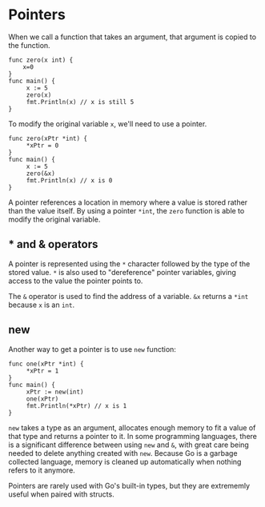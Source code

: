 # Pointers
When we call a function that takes an argument, that argument is copied to the
function.

```
func zero(x int) {
    x=0
}
func main() {
     x := 5
     zero(x)
     fmt.Println(x) // x is still 5
}
```

To modify the original variable `x`, we'll need to use a pointer.

```
func zero(xPtr *int) {
     *xPtr = 0
}
func main() {
     x := 5
     zero(&x)
     fmt.Println(x) // x is 0
}
```

A pointer references a location in memory where a value is stored rather than
the value itself. By using a pointer `*int`, the `zero` function is able to
modify the original variable.

## * and & operators
A pointer is represented using the `*` character followed by the type of the
stored value. `*` is also used to "dereference" pointer variables, giving access
to the value the pointer points to.

The `&` operator is used to find the address of a variable. `&x` returns a
`*int` because `x` is an `int`.

## new
Another way to get a pointer is to use `new` function:

```
func one(xPtr *int) {
     *xPtr = 1
}
func main() {
     xPtr := new(int)
     one(xPtr)
     fmt.Println(*xPtr) // x is 1
}
```

`new` takes a type as an argument, allocates enough memory to fit a value of
that type and returns a pointer to it. In some programming languages, there is a
significant difference between using `new` and `&`, with great care being needed
to delete anything created with `new`. Because Go is a garbage collected
language, memory is cleaned up automatically when nothing refers to it anymore.

Pointers are rarely used with Go's built-in types, but they are extrememly
useful when paired with structs.
